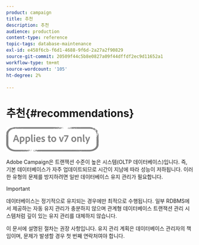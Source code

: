 ```yaml
---
product: campaign
title: 추천
description: 추천
audience: production
content-type: reference
topic-tags: database-maintenance
exl-id: e458f6cb-f6d1-4688-9f6d-2a27a2f90829
source-git-commit: 20509f44c5b8e0827a09f44dffdf2ec9d11652a1
workflow-type: tm+mt
source-wordcount: '105'
ht-degree: 2%

---
```


# 추천{#recommendations}

![](../../assets/v7-only.svg)

Adobe Campaign은 트랜잭션 수준이 높은 시스템(OLTP 데이터베이스)입니다. 즉, 기본 데이터베이스가 자주 업데이트되므로 시간이 지남에 따라 성능이 저하됩니다. 이러한 유형의 문제를 방지하려면 일반 데이터베이스 유지 관리가 필요합니다.

>[!IMPORTANT]
>
>데이터베이스는 정기적으로 유지되는 경우에만 최적으로 수행됩니다. 일부 RDBMS에서 제공하는 자동 유지 관리가 충분하지 않으며 관계형 데이터베이스 트랜잭션 관리 시스템처럼 깊이 있는 유지 관리를 대체하지 않습니다.
>  
>이 문서에 설명된 절차는 권장 사항입니다. 유지 관리 계획은 데이터베이스 관리자의 책임이며, 문제가 발생할 경우 첫 번째 연락처여야 합니다.
